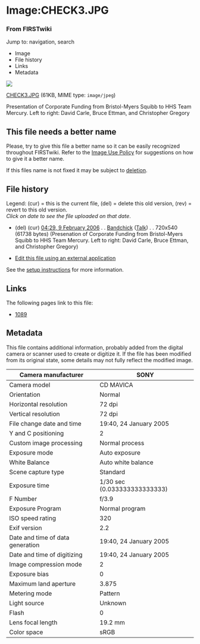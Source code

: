 

# Image:CHECK3.JPG

### From FIRSTwiki

Jump to: navigation, search

  * Image
  * File history
  * Links
  * Metadata

![](/media/2/23/CHECK3.JPG)

[CHECK3.JPG](/media/2/23/CHECK3.JPG "CHECK3.JPG" ) (61KB, MIME type:
`image/jpeg`)

Presentation of Corporate Funding from Bristol-Myers Squibb to HHS Team
Mercury. Left to right: David Carle, Bruce Ettman, and Christopher Gregory

This file needs a better name  
---  
Please, try to give this file a better name so it can be easily recognized
throughout FIRSTwiki. Refer to the [Image Use
Policy](FIRSTwiki:Image_use_policy "FIRSTwiki:Image use policy" )
for suggestions on how to give it a better name.

If this files name is not fixed it may be subject to
[deletion](Category:Candidates_for_speedy_deletion
"Category:Candidates for speedy deletion" ).  
  
## File history

Legend: (cur) = this is the current file, (del) = delete this old version,
(rev) = revert to this old version.  
_Click on date to see the file uploaded on that date_.

  * (del) (cur) [04:29, 9 February 2006](/media/2/23/CHECK3.JPG "/media/2/23/CHECK3.JPG" ) . . [Bandchick](/index.php?title=User:Bandchick&action=edit "User:Bandchick" ) ([Talk](/index.php?title=User_talk:Bandchick&action=edit "User talk:Bandchick" )) . . 720x540 (61738 bytes) (Presenation of Corporate Funding from Bristol-Myers Squibb to HHS Team Mercury. Left to right: David Carle, Bruce Ettman, and Christopher Gregory)
  

  * [Edit this file using an external application](/index.php?title=Image:CHECK3.JPG&action=edit&externaledit=true&mode=file "Image:CHECK3.JPG" )

See the [setup
instructions](http://meta.wikimedia.org/wiki/Help:External_editors
"http://meta.wikimedia.org/wiki/Help:External_editors" ) for more information.

## Links

The following pages link to this file:

  * [1089](1089 "1089" )

## Metadata

This file contains additional information, probably added from the digital
camera or scanner used to create or digitize it. If the file has been modified
from its original state, some details may not fully reflect the modified
image.

Camera manufacturer |  SONY  
---|---  
Camera model |  CD MAVICA  
Orientation |  Normal  
Horizontal resolution |  72 dpi  
Vertical resolution |  72 dpi  
File change date and time |  19:40, 24 January 2005  
Y and C positioning |  2  
Custom image processing |  Normal process  
Exposure mode |  Auto exposure  
White Balance |  Auto white balance  
Scene capture type |  Standard  
Exposure time |  1/30 sec (0.033333333333333)  
F Number |  f/3.9  
Exposure Program |  Normal program  
ISO speed rating |  320  
Exif version |  2.2  
Date and time of data generation |  19:40, 24 January 2005  
Date and time of digitizing |  19:40, 24 January 2005  
Image compression mode |  2  
Exposure bias |  0  
Maximum land aperture |  3.875  
Metering mode |  Pattern  
Light source |  Unknown  
Flash |  0  
Lens focal length |  19.2 mm  
Color space |  sRGB  
  
